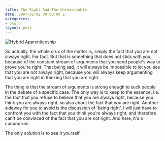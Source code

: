 ```yaml
---
title: The Right And The Unreasonable
date: 2007-02-02 00:00:00 Z
categories:
- blurb
layout: post
---
```


![Hybrid Apprenticeship](/uploads/news_therightandtheunreasonable.jpg)

So actually, the whole crux of the matter is, simply the fact that you are not always right. For fact. But that is something that does not stick with you, because of the constant stream of arguments that you send people's way to prove you're right. That being sad, it will always be impossible to let you see that you are not always right, because you will always keep argumenting that you are right in thinking that you are right.

The thing is that the stream of arguments is strong enough to suck people in the debate of a specific case. The only way is to keep to the essence, i.e. the fact that you refuse to believe that you are always right, because you think you are always right, so also about the fact that you are right.
Another sideway for you to avoid is the discussion of 'being right'. I will just have to confront you with the fact that you think you're always right, and therefore can't be convinced of the fact that you are not right. And here, it's a cunundrum.

The only solution is to see it yourself.